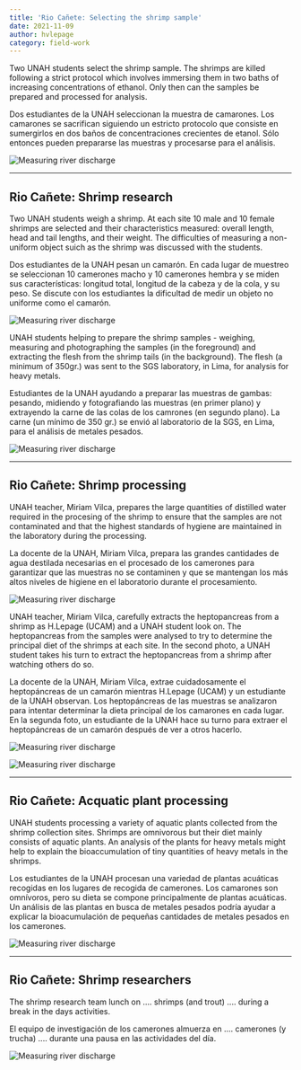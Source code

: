 ```yaml
---
title: 'Rio Cañete: Selecting the shrimp sample'
date: 2021-11-09
author: hvlepage
category: field-work
---
```



Two UNAH students select the shrimp sample. The shrimps are killed following a strict protocol which involves immersing them in two baths of increasing concentrations of ethanol. Only then can the samples be prepared and processed for analysis. 

Dos estudiantes de la UNAH seleccionan la muestra de camarones. Los camarones se sacrifican siguiendo un estricto protocolo que consiste en sumergirlos en dos baños de concentraciones crecientes de etanol. Sólo entonces pueden prepararse las muestras y procesarse para el análisis. 

![Measuring river discharge](/assets/posts/7Sampleselection.JPG)


---
Rio Cañete: Shrimp research
---

Two UNAH students weigh a shrimp. At each site 10 male and 10 female shrimps are selected and their characteristics measured: overall length, head and tail lengths, and their weight. The difficulties of measuring a non-uniform object suich as the shrimp was discussed with the students.

Dos estudiantes de la UNAH pesan un camarón. En cada lugar de muestreo se seleccionan 10 camerones macho y 10 camerones hembra y se miden sus características: longitud total, longitud de la cabeza y de la cola, y su peso. Se discute con los estudiantes la dificultad de medir un objeto no uniforme como el camarón.

![Measuring river discharge](/assets/posts/7Shrimp.JPG)


UNAH students helping to prepare the shrimp samples - weighing, measuring and photographing the samples (in the foreground) and extracting the flesh from the shrimp tails (in the background). The flesh (a minimum of 350gr.) was sent to the SGS laboratory, in Lima, for analysis for heavy metals.

Estudiantes de la UNAH ayudando a preparar las muestras de gambas: pesando, midiendo y fotografiando las muestras (en primer plano) y extrayendo la carne de las colas de los camrones (en segundo plano). La carne (un mínimo de 350 gr.) se envió al laboratorio de la SGS, en Lima, para el análisis de metales pesados.

![Measuring river discharge](/assets/posts/7Shrimps.JPG)



---
Rio Cañete: Shrimp processing
---

UNAH teacher, Miriam Vilca, prepares the large quantities of distilled water required in the procesing of the shrimp to ensure that the samples are not contaminated and that the highest standards of hygiene are maintained in the laboratory during the processing.

La docente de la UNAH, Miriam Vilca, prepara las grandes cantidades de agua destilada necesarias en el procesado de los camerones para garantizar que las muestras no se contaminen y que se mantengan los más altos niveles de higiene en el laboratorio durante el procesamiento.

![Measuring river discharge](/assets/posts/7Shrimpwork3.jpeg)


UNAH teacher, Miriam Vilca, carefully extracts the heptopancreas from a shrimp as H.Lepage (UCAM) and a UNAH student look on. The heptopancreas from the samples were analysed to try to determine the principal diet of the shrimps at each site.
In the second photo, a UNAH student takes his turn to extract the heptopancreas from a shrimp after watching others do so.

La docente de la UNAH, Miriam Vilca, extrae cuidadosamente el heptopáncreas de un camarón mientras H.Lepage (UCAM) y un estudiante de la UNAH observan. Los heptopáncreas de las muestras se analizaron para intentar determinar la dieta principal de los camarones en cada lugar.
En la segunda foto, un estudiante de la UNAH hace su turno para extraer el heptopáncreas de un camarón después de ver a otros hacerlo.

![Measuring river discharge](/assets/posts/7Shrimpwork.jpeg)

![Measuring river discharge](/assets/posts/7Shrimpwork2.jpeg)


---
Rio Cañete: Acquatic plant processing
---

UNAH students processing a variety of aquatic plants collected from the shrimp collection sites. Shrimps are omnivorous but their diet mainly consists of aquatic plants. An analysis of the plants for heavy metals might help to explain the bioaccumulation of tiny quantities of heavy metals in the shrimps.

Los estudiantes de la UNAH procesan una variedad de plantas acuáticas recogidas en los lugares de recogida de camerones. Los camarones son omnívoros, pero su dieta se compone principalmente de plantas acuáticas. Un análisis de las plantas en busca de metales pesados podría ayudar a explicar la bioacumulación de pequeñas cantidades de metales pesados en los camerones.

![Measuring river discharge](/assets/posts/6Plants.jpeg)


---
Rio Cañete: Shrimp researchers
---

The shrimp research team lunch on .... shrimps (and trout) .... during a break in the days activities.

El equipo de investigación de los camerones almuerza en .... camerones (y trucha) .... durante una pausa en las actividades del día.

![Measuring river discharge](/assets/posts/7ShrimpNov2021.JPG)

